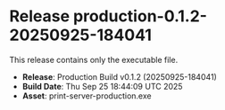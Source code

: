 # Release production-0.1.2-20250925-184041

This release contains only the executable file.

- **Release**: Production Build v0.1.2 (20250925-184041)
- **Build Date**: Thu Sep 25 18:44:09 UTC 2025
- **Asset**: print-server-production.exe
